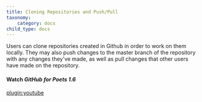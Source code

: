 ```yaml
---
title: Cloning Repositories and Push/Pull
taxonomy:
    category: docs
child_type: docs
---
```


Users can clone repositories created in Github in order to work on them locally. They may also push changes to the master branch of the repository with any changes they've made, as well as pull changes that other users have made on the repository.

#### Watch *GitHub for Poets 1.6*

[plugin:youtube](https://youtu.be/yXT1ElMEkW8)

